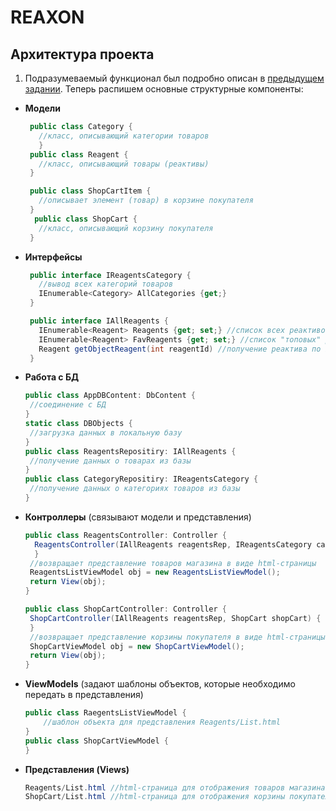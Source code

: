 # REAXON
## Архитектура проекта
1. Подразумеваемый функционал был подробно описан в [предыдущем задании](https://github.com/Anaiya798/CSharp-2/tree/main/hw01/task1). Теперь распишем основные структурные компоненты:
- **Модели**
   ```C#
    public class Category {
      //класс, описывающий категории товаров
      }
    public class Reagent {
      //класс, описывающий товары (реактивы)
    }
   
    public class ShopCartItem {
      //описывает элемент (товар) в корзине покупателя
    }
     public class ShopCart {
      //класс, описывающий корзину покупателя
    }
   ```
- **Интерфейсы**
   ```C#
    public interface IReagentsCategory {
      //вывод всех категорий товаров
      IEnumerable<Category> AllCategories {get;}
    }
   ```
   ```C#
    public interface IAllReagents {
      IEnumerable<Reagent> Reagents {get; set;} //список всех реактивов
      IEnumerable<Reagent> FavReagents {get; set;} //список "топовых" реактивов, которые загружаются автоматически при переходе на соответсвующую страницу товаров
      Reagent getObjectReagent(int reagentId) //получение реактива по id
    }
   ```
 - **Работа с БД** 
     ```C#
     public class AppDBContent: DbContent {
      //соединение с БД
     }
     static class DBObjects {
      //загрузка данных в локальную базу
     }
     public class ReagentsRepositiry: IAllReagents {
      //получение данных о товарах из базы
     }
     public class CategoryRepositiry: IReagentsCategory {
      //получение данных о категориях товаров из базы
     }
     ```
  - **Контроллеры**  (связывают модели и представления)
     ```C#
     public class ReagentsController: Controller {
       ReagentsController(IAllReagents reagentsRep, IReagentsCategory categoryRep) {
       }
      //возвращает представление товаров магазина в виде html-страницы
      ReagentsListViewModel obj = new ReagentsListViewModel();
      return View(obj);
     }
     
     public class ShopCartController: Controller {
      ShopCartController(IAllReagents reagentsRep, ShopCart shopCart) {
      }
      //возвращает представление корзины покупателя в виде html-страницы
      ShopCartViewModel obj = new ShopCartViewModel();
      return View(obj);
     }
     ```
   - **ViewModels** (задают шаблоны объектов, которые необходимо передать в представления)
     ```C#
     public class RaegentsListViewModel {
         //шаблон объекта для представления Reagents/List.html
     }
     public class ShopCartViewModel {
     }
     ```
   - **Представления (Views)** 
     ```C#
     Reagents/List.html //html-страница для отображения товаров магазина 
     ShopCart/List.html //html-страница для отображения корзины покупателя 
     ```
